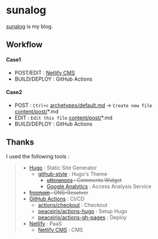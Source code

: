 # sunalog
[sunalog](https://ghsable.github.io/sunalog/) is my blog.

## Workflow
#### Case1
* POST/EDIT : [Netlify CMS](https://sunalog.netlify.app/admin/)
* BUILD/DEPLOY : GitHub Actions

#### Case2
* POST : `Ctrl+c` [archetypes/default.md](https://github.com/ghsable/sunalog/blob/main/archetypes/default.md) -> `Create new file` [content/post/](https://github.com/ghsable/sunalog/blob/main/content/post/)\*.md
* EDIT : `Edit this file` [content/post/](https://github.com/ghsable/sunalog/blob/main/content/post/)\*.md
* BUILD/DEPLOY : GitHub Actions

## Thanks
I used the following tools :
> * [Hugo](https://gohugo.io/) : Static Site Generator
>   * [github-style](https://github.com/MeiK2333/github-style) : Hugo's Theme
>     * ~~[utterances](https://utteranc.es/) : Comments Widget~~
>     * [Google Analytics](https://analytics.google.com/analytics/web/) : Access Analysis Service
> * ~~[freenom](https://freenom.com) : DNS-Resolver~~
> * [GitHub Actions](https://github.co.jp/features/actions) : CI/CD
>   * [actions/checkout](https://github.com/actions/checkout) : Checkout
>   * [peaceiris/actions-hugo](https://github.com/peaceiris/actions-hugo) : Setup Hugo
>   * [peaceiris/actions-gh-pages](https://github.com/peaceiris/actions-gh-pages) : Deploy
> * [Netlify](https://www.netlify.com/) : PaaS
>   * [Netlify CMS](https://www.netlifycms.org/) : CMS
